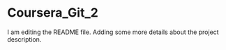 # Coursera_Git_2
I am editing the README file. Adding some more details about the project description.
